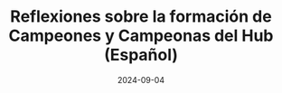 ---
title: Reflexiones sobre la formación de Campeones y Campeonas del Hub (Español)
date: 2024-09-04
tags:
  - biology
categories:
  - community-impact
featured: false
draft: false
external_link: https://catalystproject.cloud/blog/2024-08-23-reflexiones-sobre-la-formacion-de-campeones-y-campeonas-del-hub.html
---